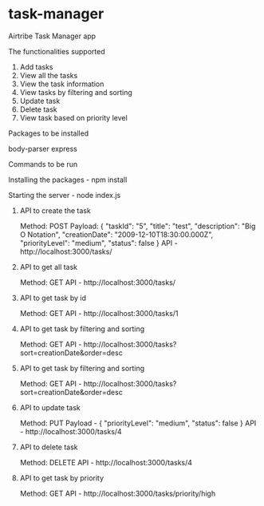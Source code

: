 # task-manager
Airtribe Task Manager app

The functionalities supported

1. Add tasks
2. View all the tasks
3. View the task information
4. View tasks by filtering and sorting
5. Update task
6. Delete task
7. View task based on priority level 

Packages to be installed

body-parser 
express

Commands to be run

Installing the packages - npm install

Starting the server - node index.js

1. API to create the task

    Method: POST
    Payload: {
                "taskId": "5",
                "title": "test",
                "description": "Big O Notation",
                "creationDate": "2009-12-10T18:30:00.000Z",
                "priorityLevel": "medium",
                "status": false
            }
    API - http://localhost:3000/tasks/

2. API to get all task

    Method: GET
    API - http://localhost:3000/tasks/

3. API to get task by id

    Method: GET
    API - http://localhost:3000/tasks/1

4. API to get task by filtering and sorting

    Method: GET
    API - http://localhost:3000/tasks?sort=creationDate&order=desc

5. API to get task by filtering and sorting

    Method: GET
    API - http://localhost:3000/tasks?sort=creationDate&order=desc

6. API to update task

    Method: PUT
    Payload - {
        "priorityLevel": "medium",
        "status": false
    }
    API - http://localhost:3000/tasks/4

7. API to delete task

    Method: DELETE
    API - http://localhost:3000/tasks/4


8. API to get task by priority

    Method: GET
    API - http://localhost:3000/tasks/priority/high
